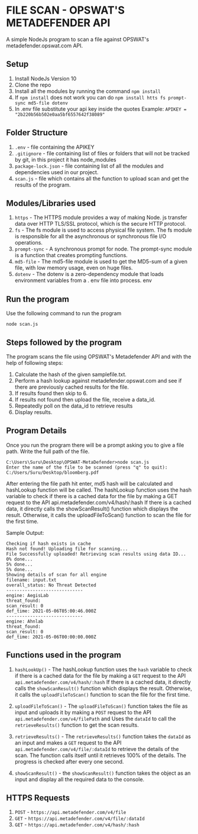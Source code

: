 # FILE SCAN - OPSWAT'S METADEFENDER API 
A simple NodeJs program to scan a file against OPSWAT's metadefender.opswat.com API.

## Setup
1. Install NodeJs Version 10
2. Clone the repo 
3. Install all the modules by running the command `npm install`
4. If `npm install` does not work you can do `npm install htts fs prompt-sync md5-file dotenv`
5. In .env file substitute your api key inside the quotes Example: `APIKEY = "2b220b56b502e0aa5bf6557642f38089"`

## Folder Structure
1. `.env` - file containing the APIKEY 
2. `.gitignore` - file containing list of files or folders that will not be tracked by git, in this project it has node_modules
3. `package-lock.json` - file containing list of all the modules and dependencies used in our project. 
4. `scan.js` - file which contains all the function to upload scan and get the results of the program. 

## Modules/Libraries used
1. `https` - The HTTPS module provides a way of making Node. js transfer data over HTTP TLS/SSL protocol, which is the secure HTTP protocol.
2. `fs` - The fs module is used to access physical file system. The fs module is responsible for all the asynchronous or synchronous file I/O operations.
3. `prompt-sync` - A synchronous prompt for node. The prompt-sync module is a function that creates prompting functions.
4. `md5-file` - The md5-file module is used to get the MD5-sum of a given file, with low memory usage, even on huge files.
5. `dotenv` - The dotenv is a zero-dependency module that loads environment variables from a . env file into process. env

## Run the program
Use the following command to run the program 

`node scan.js`

## Steps followed by the program 
The program scans the file using OPSWAT's Metadefender API and with the help of following steps:

1. Calculate the hash of the given samplefile.txt.
2. Perform a hash lookup against metadefender.opswat.com and see if there are previously cached results for the file.
3. If results found then skip to 6.
4. If results not found then upload the file, receive a data_id.
5. Repeatedly poll on the data_id to retrieve results
6. Display results.

## Program Details
Once you run the program there will be a prompt asking you to give a file path. Write the full path of the file. 
```
C:\Users\Suru\Desktop\OPSWAT-MetaDefender>node scan.js
Enter the name of the file to be scanned (press "q" to quit): C:/Users/Suru/Desktop/bloomberg.pdf
```

After entering the file path hit enter, md5 hash will be calculated and hashLookup function will be called. 
The hashLookup function uses the hash variable to check if there is a cached data for the file
by making a GET request to the API api.metadefender.com/v4/hash/:hash
If there is a cached data, it directly calls the showScanResult() function which displays the result.
Otherwise, it calls the uploadFileToScan() function to scan the file for the first time.
<br/>

Sample Output:
```
Checking if hash exists in cache
Hash not found! Uploading file for scanning...
File Successfully uploaded! Retrieving scan results using data ID...
0% done...
5% done...
5% done...
Showing details of scan for all engine
filename: input.txt
overall_status: No Threat Detected
-----------------------------
engine: AegisLab
threat_found:
scan_result: 0
def_time: 2021-05-06T05:00:46.000Z
-----------------------------
engine: Ahnlab
threat_found:
scan_result: 0
def_time: 2021-05-06T00:00:00.000Z
```

## Functions used in the program
1. `hashLookUp()` - The hashLookup function uses the `hash` variable to check if there is a cached data for the file
by making a `GET` request to the API `api.metadefender.com/v4/hash/:hash`
If there is a cached data, it directly calls the `showScanResult()` function which displays the result.
Otherwise, it calls the `uploadFileToScan()` function to scan the file for the first time.

2. `uploadFileToScan()` - The `uploadFileToScan()` function takes the file as input and uploads it by making a `POST` request to the
API `api.metadefender.com/v4/filePath` and Uses the `dataId` to call the `retrieveResults()` function
to get the scan results.

3. `retrieveResults()` - The `retrieveResults()` function takes the `dataId` as an input and
makes a `GET` request to the API `api.metadefender.com/v4/file/:dataId`
to retrieve the details of the scan. The function calls itself until
it retrieves 100% of the details. The progress is checked after every one second.

4. `showScanResult()` -  the `showScanResult()` function takes the object as an input and display all the required data to the console.

## HTTPS Requests

1. `POST` - `https://api.metadefender.com/v4/file`
2. `GET`  - `https://api.metadefender.com/v4/file/:dataId`
3. `GET`  - `https://api.metadefender.com/v4/hash/:hash`
